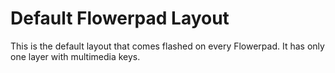 # Default Flowerpad Layout

This is the default layout that comes flashed on every Flowerpad. It has only one layer with multimedia keys.

